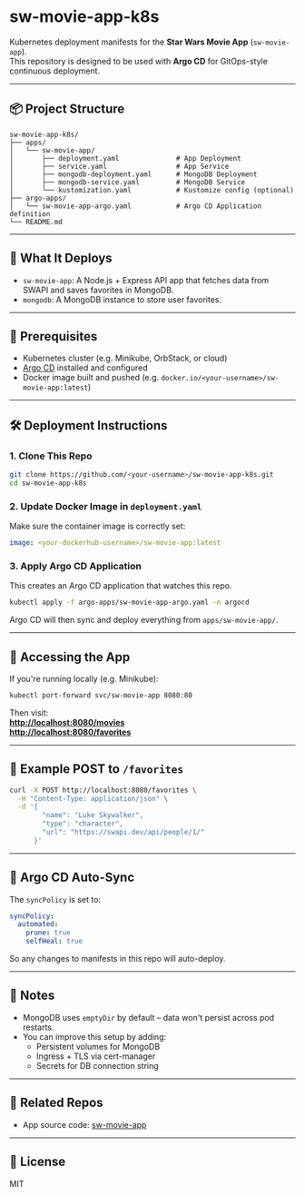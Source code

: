 # sw-movie-app-k8s

Kubernetes deployment manifests for the **Star Wars Movie App** (`sw-movie-app`).  
This repository is designed to be used with **Argo CD** for GitOps-style continuous deployment.

---

## 📦 Project Structure

```
sw-movie-app-k8s/
├── apps/
│   └── sw-movie-app/
│       ├── deployment.yaml              # App Deployment
│       ├── service.yaml                 # App Service
│       ├── mongodb-deployment.yaml      # MongoDB Deployment
│       ├── mongodb-service.yaml         # MongoDB Service
│       └── kustomization.yaml           # Kustomize config (optional)
├── argo-apps/
│   └── sw-movie-app-argo.yaml           # Argo CD Application definition
└── README.md
```

---

## 🚀 What It Deploys

- `sw-movie-app`: A Node.js + Express API app that fetches data from SWAPI and saves favorites in MongoDB.
- `mongodb`: A MongoDB instance to store user favorites.

---

## 🧠 Prerequisites

- Kubernetes cluster (e.g. Minikube, OrbStack, or cloud)
- [Argo CD](https://argo-cd.readthedocs.io/en/stable/) installed and configured
- Docker image built and pushed (e.g. `docker.io/<your-username>/sw-movie-app:latest`)

---

## 🛠️ Deployment Instructions

### 1. Clone This Repo

```bash
git clone https://github.com/<your-username>/sw-movie-app-k8s.git
cd sw-movie-app-k8s
```

### 2. Update Docker Image in `deployment.yaml`

Make sure the container image is correctly set:

```yaml
image: <your-dockerhub-username>/sw-movie-app:latest
```

### 3. Apply Argo CD Application

This creates an Argo CD application that watches this repo.

```bash
kubectl apply -f argo-apps/sw-movie-app-argo.yaml -n argocd
```

Argo CD will then sync and deploy everything from `apps/sw-movie-app/`.

---

## 🔎 Accessing the App

If you're running locally (e.g. Minikube):

```bash
kubectl port-forward svc/sw-movie-app 8080:80
```

Then visit:  
**[http://localhost:8080/movies](http://localhost:8080/movies)**  
**[http://localhost:8080/favorites](http://localhost:8080/favorites)**

---

## 🧪 Example POST to `/favorites`

```bash
curl -X POST http://localhost:8080/favorites \
  -H "Content-Type: application/json" \
  -d '{
        "name": "Luke Skywalker",
        "type": "character",
        "url": "https://swapi.dev/api/people/1/"
      }'
```

---

## 🔄 Argo CD Auto-Sync

The `syncPolicy` is set to:

```yaml
syncPolicy:
  automated:
    prune: true
    selfHeal: true
```

So any changes to manifests in this repo will auto-deploy.

---

## 📌 Notes

- MongoDB uses `emptyDir` by default – data won't persist across pod restarts.
- You can improve this setup by adding:
  - Persistent volumes for MongoDB
  - Ingress + TLS via cert-manager
  - Secrets for DB connection string

---

## 📎 Related Repos

- App source code: [sw-movie-app](https://github.com/<your-username>/sw-movie-app)

---

## 📄 License

MIT
